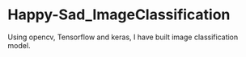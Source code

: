 # Happy-Sad_ImageClassification
Using opencv, Tensorflow and keras, I have built image classification model.
